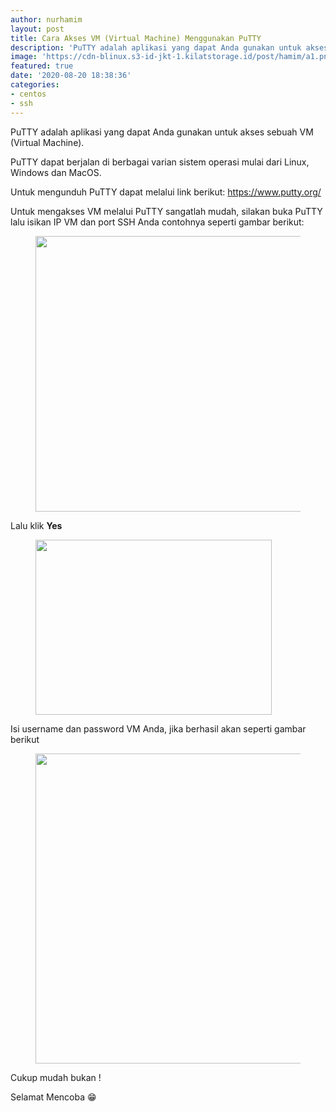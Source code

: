 ```yaml
---
author: nurhamim
layout: post
title: Cara Akses VM (Virtual Machine) Menggunakan PuTTY
description: 'PuTTY adalah aplikasi yang dapat Anda gunakan untuk akses sebuah VM (Virtual Machine)'
image: 'https://cdn-blinux.s3-id-jkt-1.kilatstorage.id/post/hamim/a1.png'
featured: true
date: '2020-08-20 18:38:36'
categories:
- centos
- ssh
---
```


PuTTY adalah aplikasi yang dapat Anda gunakan untuk akses sebuah VM (Virtual Machine).

PuTTY dapat berjalan di berbagai varian sistem operasi mulai dari Linux, Windows dan MacOS.

Untuk mengunduh PuTTY dapat melalui link berikut: https://www.putty.org/

Untuk mengakses VM melalui PuTTY sangatlah mudah, silakan buka PuTTY lalu isikan IP VM dan port SSH Anda contohnya seperti gambar berikut:

<figure class="wp-block-image size-large"><img loading="lazy" width="451" height="441" src="/content/images/wordpress/2020/08/image.png" alt="" class="wp-image-55" srcset="/content/images/wordpress/2020/08/image.png 451w, /content/images/wordpress/2020/08/image-300x293.png 300w" sizes="(max-width: 451px) 100vw, 451px"></figure>

Lalu klik **Yes**

<figure class="wp-block-image size-large"><img loading="lazy" width="378" height="280" src="/content/images/wordpress/2020/08/image-1.png" alt="" class="wp-image-56" srcset="/content/images/wordpress/2020/08/image-1.png 378w, /content/images/wordpress/2020/08/image-1-300x222.png 300w" sizes="(max-width: 378px) 100vw, 378px"></figure>

Isi username dan password VM Anda, jika berhasil akan seperti gambar berikut

<figure class="wp-block-image size-large"><img loading="lazy" width="755" height="496" src="/content/images/wordpress/2020/08/image-2.png" alt="" class="wp-image-57" srcset="/content/images/wordpress/2020/08/image-2.png 755w, /content/images/wordpress/2020/08/image-2-300x197.png 300w" sizes="(max-width: 755px) 100vw, 755px"></figure>

Cukup mudah bukan !

Selamat Mencoba 😁

